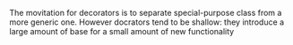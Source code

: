 The movitation for decorators is to separate special-purpose class from a more
generic one. However docrators tend to be shallow: they introduce a large
amount of base for a small amount of new functionality

